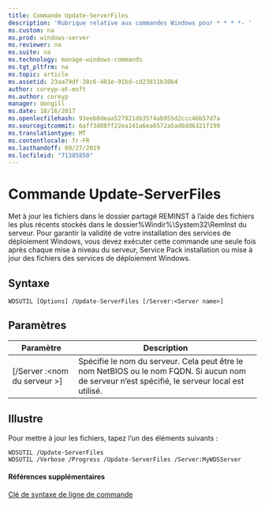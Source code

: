 ```yaml
---
title: Commande Update-ServerFiles
description: 'Rubrique relative aux commandes Windows pour * * * *- '
ms.custom: na
ms.prod: windows-server
ms.reviewer: na
ms.suite: na
ms.technology: manage-windows-commands
ms.tgt_pltfrm: na
ms.topic: article
ms.assetid: 23aa79df-38c6-401e-91bd-cd23811b30b4
author: coreyp-at-msft
ms.author: coreyp
manager: dongill
ms.date: 10/16/2017
ms.openlocfilehash: 93eeb0deaa527921db35f4ab955d2ccc46b57d7a
ms.sourcegitcommit: 6aff3d88ff22ea141a6ea6572a5ad8dd6321f199
ms.translationtype: MT
ms.contentlocale: fr-FR
ms.lasthandoff: 09/27/2019
ms.locfileid: "71385850"
---
```

# <a name="the-update-serverfiles-command"></a>Commande Update-ServerFiles



Met à jour les fichiers dans le dossier partagé REMINST à l’aide des fichiers les plus récents stockés dans le dossier%Windir%\System32\RemInst du serveur. Pour garantir la validité de votre installation des services de déploiement Windows, vous devez exécuter cette commande une seule fois après chaque mise à niveau du serveur, Service Pack installation ou mise à jour des fichiers des services de déploiement Windows.

## <a name="syntax"></a>Syntaxe

```
WDSUTIL [Options] /Update-ServerFiles [/Server:<Server name>]
```

## <a name="parameters"></a>Paramètres

|Paramètre|Description|
|---------|-----------|
|[/Server :\<nom du serveur >]|Spécifie le nom du serveur. Cela peut être le nom NetBIOS ou le nom FQDN. Si aucun nom de serveur n’est spécifié, le serveur local est utilisé.|

## <a name="BKMK_examples"></a>Illustre

Pour mettre à jour les fichiers, tapez l’un des éléments suivants :
```
WDSUTIL /Update-ServerFiles
WDSUTIL /Verbose /Progress /Update-ServerFiles /Server:MyWDSServer
```

#### <a name="additional-references"></a>Références supplémentaires

[Clé de syntaxe de ligne de commande](command-line-syntax-key.md)